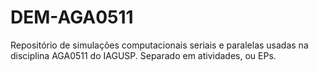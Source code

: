 # DEM-AGA0511
Repositório de simulações computacionais seriais e paralelas usadas na disciplina AGA0511 do IAGUSP. Separado em atividades, ou EPs.
